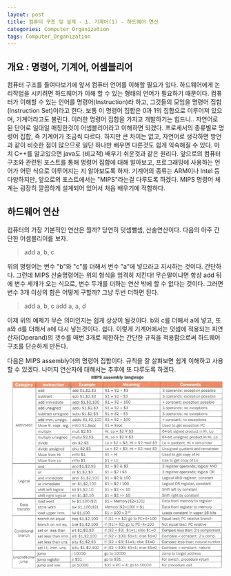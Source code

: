 ```yaml
---
layout: post
title: 컴퓨터 구조 및 설계 - 1. 기계어(1) - 하드웨어 연산
categories: Computer_Organization
tags: Computer_Organization
---
```


개요 : 명령어, 기계어, 어셈블리어
--------------------------------

 컴퓨터 구조를 들여다보기에 앞서 컴퓨터 언어를 이해할 필요가 있다. 하드웨어에게 논리작업을 시키려면 하드웨어가 이해 할 수 있는 형태의 언어가 필요하기 때문이다. 컴퓨터가 이해할 수 있는 언어를 명령어(Instruction)라 하고, 그것들의 모임을 명령어 집합 (Instruction Set)이라고 한다. 보통 이 명령어 집합은 0과 1의 집합으로 이루어져 있으며, 기계어라고도 불린다. 이러한 명령어 집합을 가지고 개발하기는 힘드니.. 자연어로 된 단어로 일대일 매칭한것이 어셈블리어라고 이해하면 되겠다. 프로세서의 종류별로 명령어 집합, 즉 기계어가 조금씩 다르다. 하지만 큰 차이는 없고, 자연어로 생각하면 방언과 같이 비슷한 점이 많으므로 일단 하나만 배우면 다른것도 쉽게 익숙해질 수 있다. 마치 C++를 알고있으면 java도 (비교적) 배우기 쉬운것과 같은 원리다. 앞으로의 컴퓨터 구조와 관련된 포스트를 통해 명령어 집합에 대해 알아보고, 프로그래밍에 사용하는 언어가 어떤 식으로 이루어지는 지 알아보도록 하자. 기계어의 종류는 ARM이나 Intel 등 다양하지만, 앞으로의 포스트에서는 "MIPS"라는걸 다루도록 하겠다. MIPS 명령어 체계는 굉장히 깔끔하게 설계되어 있어서 처음 배우기에 적합하다.

 하드웨어 연산
--------------------------------

컴퓨터의 가장 기본적인 연산은 뭘까? 당연히 덧셈뺄셈, 산술연산이다. 다음의 아주 간단한 어셈블리어를 보자.

>add a, b, c

위의 명령어는 변수 "b"와 "c"를 더해서 변수 "a"에 넣으라고 지시하는 것이다. 간단하다. 그런데 MIPS 산술명령어는 위의 형식을 엄격히 지킨다! 무슨말이냐면 항상 add 뒤에 변수 세개가 오는 식으로, 변수 두개를 더하는 연산 밖에 할 수 없다는 것이다. 그러면 변수 3개 이상의 합은 어떻게 구할까? 그냥 두번 더하면 된다.
>add a, b, c
>add a, a, d

이제 위의 예제가 무슨 의미인지는 쉽게 상상이 될것이다. b와 c를 더해서 a에 넣고, 또 a와 d를 더해서 a에 다시 넣는것이다. 쉽다. 이렇게 기계어에서는 덧셈에 적용되는 피연산자(Operand)의 갯수를 매번 3개로 제한하는 간단한 규칙을 적용함으로써 하드웨어 구조를 단순하게 만든다.

다음은 MIPS assembly어의 명령어 집합이다. 규칙을 잘 살펴보면 쉽게 이해하고 사용할 수 있겠다. 나머지 연산자에 대해서는 추후에 또 다루도록 하겠다.
![table_mips](/public/img/mips_table.png)